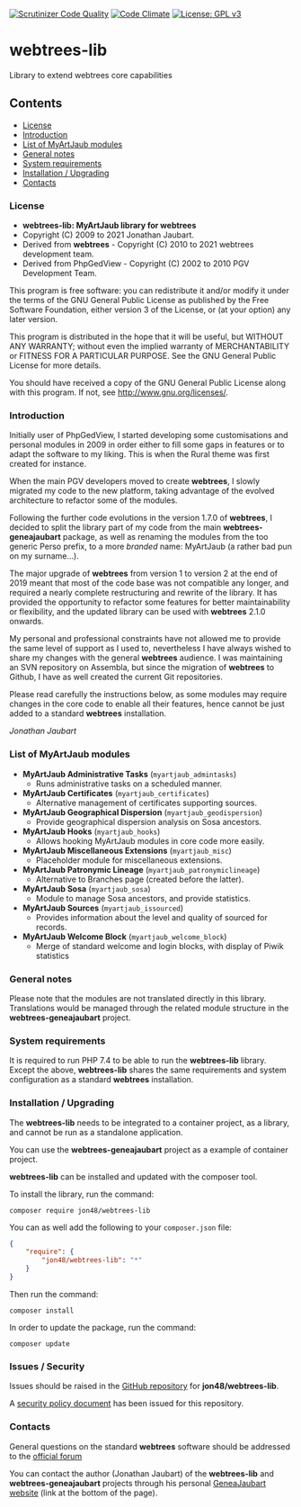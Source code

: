 [![Scrutinizer Code Quality](https://scrutinizer-ci.com/g/jon48/webtrees-lib/badges/quality-score.png?b=main)](https://scrutinizer-ci.com/g/jon48/webtrees-lib/?branch=main)
[![Code Climate](https://codeclimate.com/github/jon48/webtrees-lib/badges/gpa.svg)](https://codeclimate.com/github/jon48/webtrees-lib)
[![License: GPL v3](https://img.shields.io/badge/License-GPL%20v3-blue.svg)](http://www.gnu.org/licenses/gpl-3.0)

# webtrees-lib
Library to extend webtrees core capabilities

## Contents

* [License](#license)
* [Introduction](#introduction)
* [List of MyArtJaub modules](#list-of-myartjaub-modules)
* [General notes](#general-notes)
* [System requirements](#system-requirements)
* [Installation / Upgrading](#installation--upgrading)
* [Contacts](#contacts)

### License

* **webtrees-lib: MyArtJaub library for webtrees**
* Copyright (C) 2009 to 2021 Jonathan Jaubart.
* Derived from **webtrees** - Copyright (C) 2010 to 2021  webtrees development team.
* Derived from PhpGedView - Copyright (C) 2002 to 2010  PGV Development Team.

This program is free software: you can redistribute it and/or modify
it under the terms of the GNU General Public License as published by
the Free Software Foundation, either version 3 of the License, or
(at your option) any later version.

This program is distributed in the hope that it will be useful,
but WITHOUT ANY WARRANTY; without even the implied warranty of
MERCHANTABILITY or FITNESS FOR A PARTICULAR PURPOSE. See the
GNU General Public License for more details.

You should have received a copy of the GNU General Public License
along with this program. If not, see <http://www.gnu.org/licenses/>.


### Introduction

Initially user of PhpGedView, I started developing some customisations and personal 
modules in 2009 in order either to fill some gaps in features or to adapt the software
to my liking. This is when the Rural theme was first created for instance.

When the main PGV developers moved to create **webtrees**, I slowly migrated my code 
to the new platform, taking advantage of the evolved architecture to refactor some of
the modules.

Following the further code evolutions in the version 1.7.0 of **webtrees**, I decided
to split the library part of my code from the main **webtrees-geneajaubart** package, 
as well as renaming the modules from the too generic Perso prefix, to a more *branded*
name: MyArtJaub (a rather bad pun on my surname...). 

The major upgrade of **webtrees** from version 1 to version 2 at the end of 2019 meant
that most of the code base was not compatible any longer, and required a nearly 
complete restructuring and rewrite of the library. It has provided the opportunity to
refactor some features for better maintainability or flexibility, and the updated 
library can be used with **webtrees** 2.1.0 onwards.

My personal and professional constraints have not allowed me to provide the same level
of support as I used to, nevertheless I have always wished to share my changes 
with the general **webtrees** audience. I was maintaining an SVN repository on Assembla,
but since the migration of **webtrees** to Github, I have as well created the current
Git repositories.

Please read carefully the instructions below, as some modules may require changes in the
core code to enable all their features, hence cannot be just added to a standard
**webtrees** installation.

*Jonathan Jaubart*

### List of MyArtJaub modules

* **MyArtJaub Administrative Tasks** (`myartjaub_admintasks`)
  * Runs administrative tasks on a scheduled manner.
* **MyArtJaub Certificates** (`myartjaub_certificates`)
  * Alternative management of certificates supporting sources.
* **MyArtJaub Geographical Dispersion** (`myartjaub_geodispersion`)
  * Provide geographical dispersion analysis on Sosa ancestors. 
* **MyArtJaub Hooks** (`myartjaub_hooks`)
  * Allows hooking MyArtJaub modules in core code more easily.
* **MyArtJaub Miscellaneous Extensions** (`myartjaub_misc`)
  * Placeholder module for miscellaneous extensions.
* **MyArtJaub Patronymic Lineage** (`myartjaub_patronymiclineage`)
  * Alternative to Branches page (created before the latter).
* **MyArtJaub Sosa** (`myartjaub_sosa`)
  * Module to manage Sosa ancestors, and provide statistics.
* **MyArtJaub Sources** (`myartjaub_issourced`)
  * Provides information about the level and quality of sourced for records.
* **MyArtJaub Welcome Block** (`myartjaub_welcome_block`)
  * Merge of standard welcome and login blocks, with display of Piwik statistics

### General notes

Please note that the modules are not translated directly in this library. Translations 
would be managed through the related module structure in the **webtrees-geneajaubart**
project.

### System requirements

It is required to run PHP 7.4 to be able to run the **webtrees-lib** library.
Except the above, **webtrees-lib** shares the same requirements and system configuration
as a standard **webtrees** installation.

### Installation / Upgrading

The **webtrees-lib** needs to be integrated to a container project, as a library, and cannot be run 
as a standalone application.

You can use the **webtrees-geneajaubart** project as a example of container project.

**webtrees-lib** can be installed and updated with the composer tool.

To install the library, run the command:

```
composer require jon48/webtrees-lib
```

You can as well add the following to your `composer.json` file:

   ``` json
   {
       "require": {
           "jon48/webtrees-lib": "*"
       }
   }
   ```

Then run the command:

```
composer install
```
	
In order to update the package, run the command:

```
composer update
```

### Issues / Security

Issues should be raised in the [GitHub repository](https://github.com/jon48/webtrees-lib/issues)
for **jon48/webtrees-lib**.

A [security policy document](SECURITY.md) has been issued for this repository.

### Contacts

General questions on the standard **webtrees** software should be addressed to the
[official forum](http://www.webtrees.net/index.php/forum)

You can contact the author (Jonathan Jaubart) of the **webtrees-lib** and **webtrees-geneajaubart**
projects through his personal [GeneaJaubart website](http://genea.jaubart.com/wt/) (link
at the bottom of the page).

